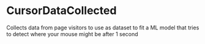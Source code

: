 # CursorDataCollected
Collects data from page visitors to use as dataset to fit a ML model that tries to detect where your mouse might be after 1 second
